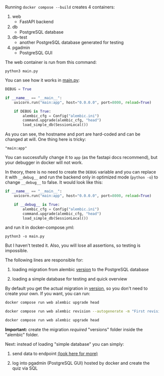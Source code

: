 Running `docker compose --build` creates 4 containers:

1. web
    - FastAPI backend
2. db
    - PostgreSQL database
3. db-test
    - another PostgreSQL database generated for testing
4. pgadmin
    - PostgreSQL GUI

The web container is run from this command:

`python3 main.py`

You can see how it works in [main.py](../main.py):

```python
DEBUG = True

if __name__ == "__main__":
    uvicorn.run("main:app", host="0.0.0.0", port=8000, reload=True)

    if DEBUG is True:
        alembic_cfg = Config("alembic.ini")
        command.upgrade(alembic_cfg, "head")
        load_simple_db(SessionLocal())
```

As you can see, the hostname and port are hard-coded and can be changed at will. One thing here is tricky:

`"main:app"`

You can successfully change it to `app` (as the fastapi docs recommend), but your debugger in docker will not work.

In theory, there is no need to create the `DEBUG` variable and you can replace it with `__debug__` and run the backend only in optimized mode (`python -o`) to change `__debug__` to false. It would look like this:

```python
if __name__ == "__main__":
    uvicorn.run("main:app", host="0.0.0.0", port=8000, reload=True)

    if __debug__ is True:
        alembic_cfg = Config("alembic.ini")
        command.upgrade(alembic_cfg, "head")
        load_simple_db(SessionLocal())
```

and run it in docker-compose.yml:

`python3 -o main.py`

But I haven't tested it. Also, you will lose all assertions, so testing is impossible.

The following lines are responsible for:

1. loading migration from alembic [version](../alembic/versions/) to the PostgreSQL database

2. loading a simple database for testing and quick overview

By default you get the actual migration in [version](../alembic/versions/), so you don't need to create your own. If you want, you can run:

```bash
docker compose run web alembic upgrade head

docker compose run web alembic revision --autogenerate -m "First revision"

docker compose run web alembic upgrade head
```

**Important:** create the migration *required* "versions" folder inside the "alembic" folder.

Next: instead of loading "simple database" you can simply:

1. send data to endpoint [(look here for more)](../../README.md#creating-your-own-quiz)

2. log into pgadmin (PostgreSQL GUI) hosted by docker and create the quiz via SQL
